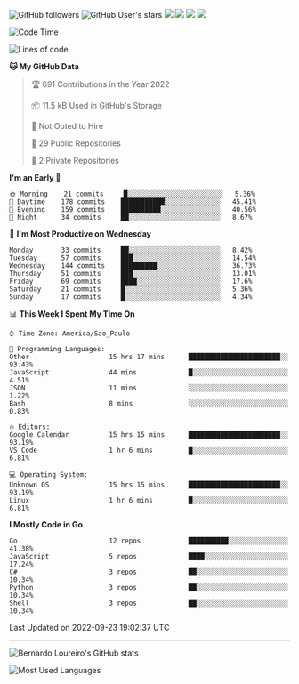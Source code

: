![GitHub followers](https://img.shields.io/github/followers/bernardolm?style=for-the-badge&label=GitHub%20followers) ![GitHub User's stars](https://img.shields.io/github/stars/bernardolm?style=for-the-badge&label=GitHub%20User's%20stars) [![](https://img.shields.io/static/v1?logo=linkedin&label=LinkedIn&message=bernardolm&color=0A66C2&style=for-the-badge)](https://www.linkedin.com/in/bernardolm) [![](https://img.shields.io/static/v1?logo=lastdotfm&label=last.fm&message=bernardolm&color=D51007&style=for-the-badge)](https://www.last.fm/user/bernardolm) [![](https://img.shields.io/static/v1?logo=spotify&label=spotify&message=bernardolou&color=1ED760&style=for-the-badge)](https://open.spotify.com/user/bernardolou) [![](https://img.shields.io/static/v1?logo=awesomelists&label=My%20awesome%20stars&message=⭐⭐⭐&color=FC60A8&style=for-the-badge)](https://github.com/bernardolm/awesome-stars)

<!--START_SECTION:waka-->
![Code Time](http://img.shields.io/badge/Code%20Time-1%2C730%20hrs%2032%20mins-blue)

![Lines of code](https://img.shields.io/badge/From%20Hello%20World%20I%27ve%20Written--16%20Thousand%20lines%20of%20code-blue)

**🐱 My GitHub Data** 

> 🏆 691 Contributions in the Year 2022
 > 
> 📦 11.5 kB Used in GitHub's Storage 
 > 
> 🚫 Not Opted to Hire
 > 
> 📜 29 Public Repositories 
 > 
> 🔑 2 Private Repositories  
 > 
**I'm an Early 🐤** 

```text
🌞 Morning    21 commits     █░░░░░░░░░░░░░░░░░░░░░░░░   5.36% 
🌆 Daytime    178 commits    ███████████░░░░░░░░░░░░░░   45.41% 
🌃 Evening    159 commits    ██████████░░░░░░░░░░░░░░░   40.56% 
🌙 Night      34 commits     ██░░░░░░░░░░░░░░░░░░░░░░░   8.67%

```
📅 **I'm Most Productive on Wednesday** 

```text
Monday       33 commits     ██░░░░░░░░░░░░░░░░░░░░░░░   8.42% 
Tuesday      57 commits     ███░░░░░░░░░░░░░░░░░░░░░░   14.54% 
Wednesday    144 commits    █████████░░░░░░░░░░░░░░░░   36.73% 
Thursday     51 commits     ███░░░░░░░░░░░░░░░░░░░░░░   13.01% 
Friday       69 commits     ████░░░░░░░░░░░░░░░░░░░░░   17.6% 
Saturday     21 commits     █░░░░░░░░░░░░░░░░░░░░░░░░   5.36% 
Sunday       17 commits     █░░░░░░░░░░░░░░░░░░░░░░░░   4.34%

```


📊 **This Week I Spent My Time On** 

```text
⌚︎ Time Zone: America/Sao_Paulo

💬 Programming Languages: 
Other                    15 hrs 17 mins      ███████████████████████░░   93.43% 
JavaScript               44 mins             █░░░░░░░░░░░░░░░░░░░░░░░░   4.51% 
JSON                     11 mins             ░░░░░░░░░░░░░░░░░░░░░░░░░   1.22% 
Bash                     8 mins              ░░░░░░░░░░░░░░░░░░░░░░░░░   0.83%

🔥 Editors: 
Google Calendar          15 hrs 15 mins      ███████████████████████░░   93.19% 
VS Code                  1 hr 6 mins         █░░░░░░░░░░░░░░░░░░░░░░░░   6.81%

💻 Operating System: 
Unknown OS               15 hrs 15 mins      ███████████████████████░░   93.19% 
Linux                    1 hr 6 mins         █░░░░░░░░░░░░░░░░░░░░░░░░   6.81%

```

**I Mostly Code in Go** 

```text
Go                       12 repos            ██████████░░░░░░░░░░░░░░░   41.38% 
JavaScript               5 repos             ████░░░░░░░░░░░░░░░░░░░░░   17.24% 
C#                       3 repos             ██░░░░░░░░░░░░░░░░░░░░░░░   10.34% 
Python                   3 repos             ██░░░░░░░░░░░░░░░░░░░░░░░   10.34% 
Shell                    3 repos             ██░░░░░░░░░░░░░░░░░░░░░░░   10.34%

```



 Last Updated on 2022-09-23 19:02:37 UTC
<!--END_SECTION:waka-->

---

![Bernardo Loureiro's GitHub stats](https://github-readme-stats.vercel.app/api?username=bernardolm&count_private=true&show_icons=true&theme=nightowl&include_all_commits=true)

![Most Used Languages](https://github-readme-stats.vercel.app/api/top-langs/?username=bernardolm&theme=nightowl&langs_count=99)
